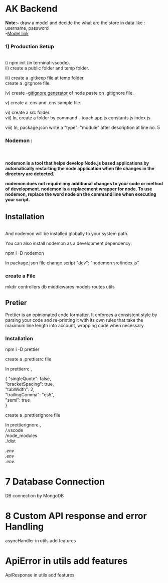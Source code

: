 # AK Backend


  <b>Note:-</b> draw a model and decide the what are the store in data like : username, password<br>
-[Model link](https://app.eraser.io/workspace/YtPqZ1VogxGy1jzIDkzj) <br>

<h3><b>1) Production Setup</b> </h3><br>
i) npm init (in terminal-vscode).
<br>
ii) create a public folder and temp folder.
<br>

iii) create a .gitkeep file at temp folder.
<br>create a .gitgnore file.
<br>

iv) create -[gitignore generator](https://mrkandreev.name/snippets/gitignore-generator/) of node paste on .gitignore file.

v) create a .env and .env.sample file. <br>

vi) create a src folder. <br>
vii) In, create a folder by command - touch app.js constants.js index.js <br>

viii) In, package.json write a "type": "module" after description at line no. 5

<h3> Nodemon :</h3>
<br>
<h4>nodemon is a tool that helps develop Node.js based applications by automatically restarting the node application when file changes in the directory are detected.

nodemon does not require any additional changes to your code or method of development. nodemon is a replacement wrapper for node. To use nodemon, replace the word node on the command line when executing your script.</h4>

<h4 style="font-size: 23px">Installation</h4>
And nodemon will be installed globally to your system path.

You can also install nodemon as a development dependency:

npm i -D nodemon

<p>In package.json file change script "dev": "nodemon src/index.js"</p>

<h3>create a File</h3>
<p>mkdir controllers db middlewares models routes utils</p>

<h2>Pretier</h2>
<p>Prettier is an opinionated code formatter. It enforces a consistent style by parsing your code and re-printing it with its own rules that take the maximum line length into account, wrapping code when necessary.</p>

<h3>Installation</h3>
npm i -D prettier

<p>create a .prettierrc file</p>
<p>In prettierrc ,

 {
    "singleQuote": false,<br>
    "bracketSpacing": true,<br>
    "tabWidth": 2,<br>
    "trailingComma": "es5",<br>
    "semi": true<br>
}</p>


<p>create a .prettierignore file</p>
<p>In prettierignore ,<br>
/.vscode<br>
/node_modules<br>
./dist<br>

*.env<br>
.env<br>
.env.*
</p>


<h1>7 Database Connection </h1>

<p>DB connection by MongoDB</p>

<h1>8 Custom API response and error Handling</h1>
<p>asyncHandler in utils add features</p>
<h1>ApiError in utils add features</h1>
<p>ApiResponse in utils add features</p>